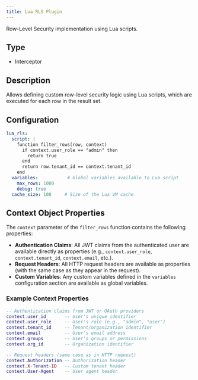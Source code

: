 ```yaml
---
title: Lua RLS Plugin
---
```


Row-Level Security implementation using Lua scripts.

## Type
- Interceptor

## Description
Allows defining custom row-level security logic using Lua scripts, which are executed for each row in the result set.

## Configuration

```yaml
lua_rls:
  script: |
    function filter_rows(row, context)
      if context.user_role == "admin" then
        return true
      end
      return row.tenant_id == context.tenant_id
    end
  variables:           # Global variables available to Lua script
    max_rows: 1000
    debug: true
  cache_size: 100     # Size of the Lua VM cache
``` 

## Context Object Properties

The `context` parameter of the `filter_rows` function contains the following properties:

- **Authentication Claims**: All JWT claims from the authenticated user are available directly as properties (e.g., `context.user_role`, `context.tenant_id`, `context.email`, etc.).
- **Request Headers**: All HTTP request headers are available as properties (with the same case as they appear in the request).
- **Custom Variables**: Any custom variables defined in the `variables` configuration section are available as global variables.

### Example Context Properties

```lua
-- Authentication claims from JWT or OAuth providers
context.user_id       -- User's unique identifier
context.user_role     -- User's role (e.g., "admin", "user")
context.tenant_id     -- Tenant/organization identifier
context.email         -- User's email address
context.groups        -- User's groups or permissions
context.org_id        -- Organization identifier

-- Request headers (same case as in HTTP request)
context.Authorization -- Authorization header
context.X-Tenant-ID   -- Custom tenant header
context.User-Agent    -- User agent header
